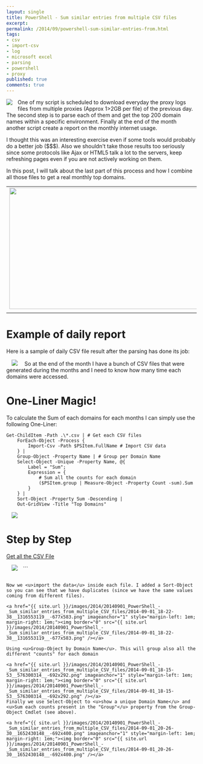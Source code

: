 ```yaml
---
layout: single
title: PowerShell - Sum similar entries from multiple CSV files
excerpt: 
permalink: /2014/09/powershell-sum-similar-entries-from.html
tags: 
- csv
- import-csv
- log
- microsoft excel
- parsing
- powershell
- proxy
published: true
comments: true
---
```


 
 <a href="{{ site.url }}/images/2014/20140901_PowerShell_-_Sum_similar_entries_from_multiple_CSV_files/powershell_logo__990131128__-144x109.png" imageanchor="1" style="clear: left; float: left; margin-bottom: 1em; margin-right: 1em;"><img border="0" src="{{ site.url }}/images/2014/20140901_PowerShell_-_Sum_similar_entries_from_multiple_CSV_files/powershell_logo__990131128__-144x109.png" /></a>One of my script is scheduled to download everyday the proxy logs files from multiple proxies (Approx 1>2GB per file) of the previous day. The second step is to parse each of them and get the top 200 domain names within a specific environment. Finally at the end of the month another script create a report on the monthly internet usage.

I thought this was an interesting exercise even if some tools would probably do a better job ($$$). Also we shouldn't take those results too seriously since some protocols like Ajax or HTML5 talk a lot to the servers, keep refreshing pages even if you are not actively working on them.

In this post, I will talk about the last part of this process and how I combine all those files to get a real monthly top domains.



<table align="center" cellpadding="0" cellspacing="0" class="tr-caption-container" style="margin-left: auto; margin-right: auto; text-align: center;"><tbody><tr><td style="text-align: center;"><a href="{{ site.url }}/images/2014/20140901_PowerShell_-_Sum_similar_entries_from_multiple_CSV_files/Drawing1__1917794308__-1600x806.png" imageanchor="1" style="margin-left: auto; margin-right: auto;"><img border="0" src="{{ site.url }}/images/2014/20140901_PowerShell_-_Sum_similar_entries_from_multiple_CSV_files/Drawing1__1917794308__-1600x806.png" height="321" width="640" /></a></td></tr><tr><td class="tr-caption" style="text-align: center;">
</td></tr></tbody></table>

# Example of daily report


Here is a sample of daily CSV file result after the parsing has done its job:

<a href="{{ site.url }}/images/2014/20140901_PowerShell_-_Sum_similar_entries_from_multiple_CSV_files/2014-09-01_16-47-54__862795648__-197x157.png" imageanchor="1" style="margin-left: 1em; margin-right: 1em;"><img border="0" src="{{ site.url }}/images/2014/20140901_PowerShell_-_Sum_similar_entries_from_multiple_CSV_files/2014-09-01_16-47-54__862795648__-197x157.png" /></a>
So at the end of the month I have a bunch of CSV files that were generated during the months and I need to know how many time each domains were accessed.





# One-Liner Magic!


To calculate the Sum of each domains for each months I can simply use the following One-Liner:

```
Get-ChildItem -Path .\*.csv | # Get each CSV files
    ForEach-Object -Process {
        Import-Csv -Path $PSItem.FullName # Import CSV data
    } | 
    Group-Object -Property Name | # Group per Domain Name
    Select-Object -Unique -Property Name, @{
        Label = "Sum";
        Expression = {
            # Sum all the counts for each domain
            ($PSItem.group | Measure-Object -Property Count -sum).Sum
        }
    } |
    Sort-Object -Property Sum -Descending |
    Out-GridView -Title "Top Domains"
```


<a href="{{ site.url }}/images/2014/20140901_PowerShell_-_Sum_similar_entries_from_multiple_CSV_files/2014-09-01_16-27-49__1938572579__-338x402.png" imageanchor="1" style="margin-left: 1em; margin-right: 1em;"><img border="0" src="{{ site.url }}/images/2014/20140901_PowerShell_-_Sum_similar_entries_from_multiple_CSV_files/2014-09-01_16-27-49__1938572579__-338x402.png" /></a>

# Step by Step



<u>Get all the CSV File</u>

<a href="{{ site.url }}/images/2014/20140901_PowerShell_-_Sum_similar_entries_from_multiple_CSV_files/2014-09-01_18-13-59__1544608816__-692x292.png" imageanchor="1" style="margin-left: 1em; margin-right: 1em;"><img border="0" src="{{ site.url }}/images/2014/20140901_PowerShell_-_Sum_similar_entries_from_multiple_CSV_files/2014-09-01_18-13-59__1544608816__-692x292.png" /></a>```

```

Now we <u>import the data</u> inside each file. I added a Sort-Object so you can see that we have duplicates (since we have the same values coming from different files).

<a href="{{ site.url }}/images/2014/20140901_PowerShell_-_Sum_similar_entries_from_multiple_CSV_files/2014-09-01_18-22-38__1316553119__-677x583.png" imageanchor="1" style="margin-left: 1em; margin-right: 1em;"><img border="0" src="{{ site.url }}/images/2014/20140901_PowerShell_-_Sum_similar_entries_from_multiple_CSV_files/2014-09-01_18-22-38__1316553119__-677x583.png" /></a>

Using <u>Group-Object by Domain Name</u>. This will group also all the different "counts" for each domain

<a href="{{ site.url }}/images/2014/20140901_PowerShell_-_Sum_similar_entries_from_multiple_CSV_files/2014-09-01_18-15-53__576300314__-692x292.png" imageanchor="1" style="margin-left: 1em; margin-right: 1em;"><img border="0" src="{{ site.url }}/images/2014/20140901_PowerShell_-_Sum_similar_entries_from_multiple_CSV_files/2014-09-01_18-15-53__576300314__-692x292.png" /></a>
Finally we use Select-Object to <u>show a unique Domain Name</u> and <u>Sum each counts present in the "Group"</u> property from the Group-Object Cmdlet (see above).

<a href="{{ site.url }}/images/2014/20140901_PowerShell_-_Sum_similar_entries_from_multiple_CSV_files/2014-09-01_20-26-30__1652430148__-692x400.png" imageanchor="1" style="margin-left: 1em; margin-right: 1em;"><img border="0" src="{{ site.url }}/images/2014/20140901_PowerShell_-_Sum_similar_entries_from_multiple_CSV_files/2014-09-01_20-26-30__1652430148__-692x400.png" /></a>





